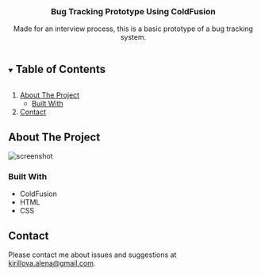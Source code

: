 <br />
<p align="center">

  <h3 align="center">Bug Tracking Prototype Using ColdFusion</h3>

  <p align="center">
    Made for an interview process, this is a basic prototype of a bug tracking system.
  </p>
</p>

<!-- TABLE OF CONTENTS -->
<details open="open">
  <summary><h2 style="display: inline-block">Table of Contents</h2></summary>
  <ol>
    <li>
      <a href="#about-the-project">About The Project</a>
      <ul>
        <li><a href="#built-with">Built With</a></li>
      </ul>
    </li>
    <li><a href="#contact">Contact</a></li>
  </ol>
</details>



<!-- ABOUT THE PROJECT -->
## About The Project

<!--[![Product Name Screen Shot][product-screenshot]](https://github.com/AlenKir/gi_cf/tree/main/screenshots_for_readme/bugs_list.png)-->

![screenshot](./screenshots_for_readme/bug_list.png)

### Built With

* ColdFusion
* HTML
* CSS

## Contact
Please contact me about issues and suggestions at kirillova.alena@gmail.com.